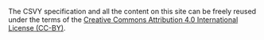 The CSVY specification and all the content on this site can be freely reused under the terms of the [Creative Commons Attribution 4.0 International License (CC-BY)](https://creativecommons.org/licenses/by/4.0/).
